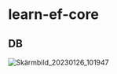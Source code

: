 # learn-ef-core

## DB

![Skärmbild_20230126_101947](https://user-images.githubusercontent.com/46992305/214799981-8bcee50e-6f12-4816-a04c-c234190e5f13.png)
